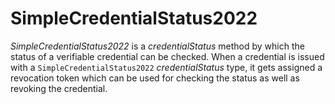 # SimpleCredentialStatus2022

_SimpleCredentialStatus2022_ is a _credentialStatus_ method by which the status of a verifiable credential can be checked.
When a credential is issued with a `SimpleCredentialStatus2022` _credentialStatus_ type, it gets assigned a
revocation token which can be used for checking the status as well as revoking the credential.